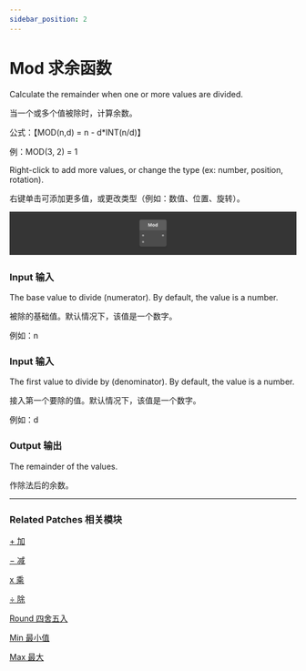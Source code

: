 ```yaml
---
sidebar_position: 2
---
```


# Mod 求余函数

Calculate the remainder when one or more values are divided.

当一个或多个值被除时，计算余数。

公式：【MOD(n,d) = n - d*INT(n/d)】

例：MOD(3, 2) = 1

Right-click to add more values, or change the type (ex: number, position, rotation).

右键单击可添加更多值，或更改类型（例如：数值、位置、旋转）。

![Image](./../../../static/img/docs/Math/mod.png)

### Input 输入

The base value to divide (numerator). By default, the value is a number.

被除的基础值。默认情况下，该值是一个数字。

例如：n

### Input 输入

The first value to divide by (denominator). By default, the value is a number.

接入第一个要除的值。默认情况下，该值是一个数字。

例如：d

### Output 输出

The remainder of the values.

作除法后的余数。

------

### Related Patches 相关模块

[+ 加](./+.md)

[− 减](./-.md)

[x 乘](./x.md)

[÷ 除](./%C3%B7.md)

[Round 四舍五入](./Round.md)

[Min 最小值](./Min.md)

[Max 最大](./Max.md)
